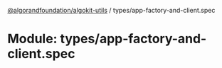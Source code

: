 [@algorandfoundation/algokit-utils](../README.md) / types/app-factory-and-client.spec

# Module: types/app-factory-and-client.spec
